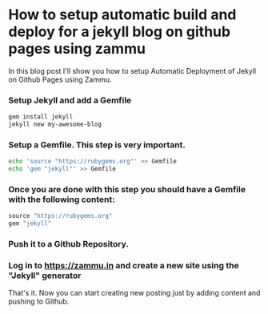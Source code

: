# How to setup automatic build and deploy for a jekyll blog on github pages using zammu

In this blog post I'll show you how to setup Automatic Deployment of Jekyll on Github Pages using Zammu.

### Setup Jekyll and add a Gemfile
~~~sh
gem install jekyll
jekyll new my-awesome-blog
~~~

### Setup a Gemfile. This step is very important.
~~~sh
echo 'source "https://rubygems.org"' >> Gemfile
echo 'gem "jekyll"' >> Gemfile
~~~

### Once you are done with this step you should have a Gemfile with the following content:
~~~ruby
source "https://rubygems.org"
gem "jekyll"
~~~

### Push it to a Github Repository.
### Log in to https://zammu.in and create a new site using the "Jekyll" generator

That's it. Now you can start creating new posting just by adding content and pushing to Github.
